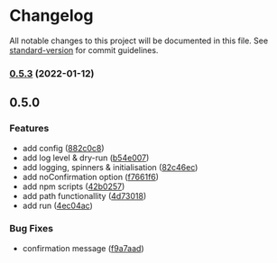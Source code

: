 # Changelog

All notable changes to this project will be documented in this file. See [standard-version](https://github.com/conventional-changelog/standard-version) for commit guidelines.

### [0.5.3](https://github.com/PCOffline/mongo-mock-script/compare/v0.5.2...v0.5.3) (2022-01-12)

## 0.5.0
### Features

* add config ([882c0c8](https://github.com/PCOffline/mongo-mock-script/commit/882c0c812f5b034fa618a09df08849f2bc3e372c))
* add log level & dry-run ([b54e007](https://github.com/PCOffline/mongo-mock-script/commit/b54e007998b9ac963237a7d1e929db9206becdee))
* add logging, spinners & initialisation ([82c46ec](https://github.com/PCOffline/mongo-mock-script/commit/82c46ec392363449faff6bba8446e3f31aff9c14))
* add noConfirmation option ([f7661f6](https://github.com/PCOffline/mongo-mock-script/commit/f7661f66a1bc2851f872f5b7ae785b6513470d3d))
* add npm scripts ([42b0257](https://github.com/PCOffline/mongo-mock-script/commit/42b0257794971eaa11abd173d5a2a1aae2eb5eb9))
* add path functionallity ([4d73018](https://github.com/PCOffline/mongo-mock-script/commit/4d73018298751391b888977507f06d6b674d5eaf))
* add run ([4ec04ac](https://github.com/PCOffline/mongo-mock-script/commit/4ec04ac816adf74186c514a83400dd8166b1826b))


### Bug Fixes

* confirmation message ([f9a7aad](https://github.com/PCOffline/mongo-mock-script/commit/f9a7aad9de8e8629eca19b08545fd67d484245ba))
